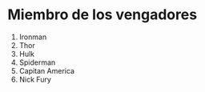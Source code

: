 # Miembro de los vengadores

1. Ironman
2. Thor
3. Hulk
4. Spiderman
5. Capitan America
6. Nick Fury